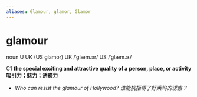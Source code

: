 ```yaml
---
aliases: Glamour, glamor, Glamor
---
```

# glamour
noun U  UK (US glamor)
UK  /ˈɡlæm.ər/ US  /ˈɡlæm.ɚ/
 
C1
**the special exciting and attractive quality of a person, place, or activity
	吸引力；魅力；诱惑力**
	
- *Who can resist the glamour of Hollywood?
	谁能抗拒得了好莱坞的诱惑？*